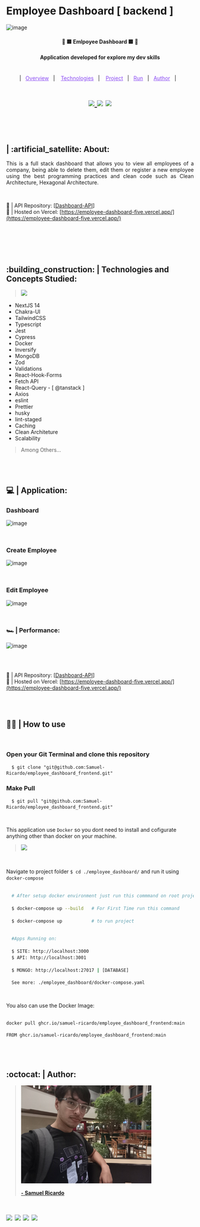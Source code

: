 # Employee Dashboard [ backend ]

![image](https://github.com/Samuel-Ricardo/employee-dashboard_backend/assets/63983021/a318896c-6645-424d-8ef6-06fac133a79d)

<h4 align="center" >🚀 🟥 Emlpoyee Dashboard 🟥 🚀</h4>

<h4 align="center">
  Application developed for explore my dev skills
</h4>

#

<p align="center">
  |&nbsp;&nbsp;
  <a style="color: #8a4af3;" href="#project">Overview</a>&nbsp;&nbsp;&nbsp;|&nbsp;&nbsp;&nbsp;
  <a style="color: #8a4af3;" href="#techs">Technologies</a>&nbsp;&nbsp;&nbsp;|&nbsp;&nbsp;&nbsp;
  <a style="color: #8a4af3;" href="#app">Project</a>&nbsp;&nbsp;&nbsp;|&nbsp;&nbsp;
  <a style="color: #8a4af3;" href="#run-project">Run</a>&nbsp;&nbsp;&nbsp;|&nbsp;&nbsp;
  <a style="color: #8a4af3;" href="#author">Author</a>&nbsp;&nbsp;&nbsp;|&nbsp;&nbsp;&nbsp;
</p>

#

<h1 align="center">
  
  <a href="https://github.com/Samuel-Ricardo">
    <img src="https://img.shields.io/static/v1?label=&message=Samuel%20Ricardo&color=black&style=for-the-badge&logo=GITHUB"/>
  </a>

  <a herf="https://www.instagram.com/samuel_ricardo.ex/">
    <img src='https://img.shields.io/static/v1?label=&message=Samuel.ex&color=black&style=for-the-badge&logo=instagram'/> 
  </a>

  <a herf='https://www.linkedin.com/in/samuel-ricardo/'>
    <img src='https://img.shields.io/static/v1?label=&message=Samuel%20Ricardo&color=black&style=for-the-badge&logo=LinkedIn'/> 
  </a>

</h1>

<br>

<p id="project"/>

<br>

<h2>  | :artificial_satellite: About:  </h2>

<p align="justify">
  This is a full stack dashboard that allows you to view all employees of a company, being able to delete them, edit them or register a new employee using the best programming practices and clean code such as Clean Architecture, Hexagonal Architecture.
</p>

<br>

🔭 | API Repository: [[Dashboard-API](https://github.com/Samuel-Ricardo/employee-dashboard_backend)] <br>
📡 | Hosted on Vercel: [https://employee-dashboard-five.vercel.app/](https://employee-dashboard-five.vercel.app/)

<br>

#

<br>

<h2 id="techs">
  :building_construction: | Technologies and Concepts Studied:
</h2>

> <a href='https://nextjs.org/'> <img width="128px" src="https://github.com/Samuel-Ricardo/employee_dashboard_frontend/assets/63983021/2b8aa0c2-ecab-4403-a697-3e362a0c3b68" /> </a>

- NextJS 14
- Chakra-UI
- TailwindCSS
- Typescript
- Jest
- Cypress
- Docker
- Inversify
- MongoDB
- Zod
- Validations
- React-Hook-Forms
- Fetch API
- React-Query - [ @tanstack ]
- Axios
- eslint
- Prettier
- husky
- lint-staged
- Caching
- Clean Architeture
- Scalability

> Among Others...

#

<br>

<h2 id="app">
  💻 | Application:
</h2>

### Dashboard

![image](https://github.com/Samuel-Ricardo/employee_dashboard_frontend/assets/63983021/a8f133fb-877f-4e03-845f-9fc98a8910b7)

<br>

### Create Employee

![image](https://github.com/Samuel-Ricardo/employee_dashboard_frontend/assets/63983021/f0404bfb-f5f4-44af-902f-551a14fc3206)

<br>

### Edit Employee

![image](https://github.com/Samuel-Ricardo/employee_dashboard_frontend/assets/63983021/be91411f-36b3-4728-a4c6-2b71c128f144)

<br>

<h3>
  🏎️ | Performance:
</h3>

![image](https://github.com/Samuel-Ricardo/employee_dashboard_frontend/assets/63983021/c8ef9811-8e87-4bb5-9483-89f4b922b394)

<br>

<br>

🔭 | API Repository: [[Dashboard-API](https://github.com/Samuel-Ricardo/employee-dashboard_backend)] <br>
📡 | Hosted on Vercel: [https://employee-dashboard-five.vercel.app/](https://employee-dashboard-five.vercel.app/)

<br>
<br>

<h2 id="run-project"> 
   👨‍💻 | How to use
</h2>

<br>

### Open your Git Terminal and clone this repository

```git
  $ git clone "git@github.com:Samuel-Ricardo/employee_dashboard_frontend.git"
```

### Make Pull

```git
  $ git pull "git@github.com:Samuel-Ricardo/employee_dashboard_frontend.git"
```

<br>

This application use `Docker` so you dont need to install and cofigurate anything other than docker on your machine.

> <a target="_blank" href="https://www.docker.com/"> <img width="48px" src="https://cdn.jsdelivr.net/gh/devicons/devicon/icons/docker/docker-plain-wordmark.svg" /> </a>

<br>

Navigate to project folder `$ cd ./employee_dashboard/` and run it using `docker-compose`

```bash

  # After setup docker environment just run this commmand on root project folder:

  $ docker-compose up --build   # For First Time run this command

  $ docker-compose up           # to run project


```

```bash

  #Apps Running on:

  $ SITE: http://localhost:3000
  $ API: http://localhost:3001

  $ MONGO: http://localhost:27017 | [DATABASE]

  See more: ./employee_dashboard/docker-compose.yaml

```

<br>

You also can use the Docker Image:

```

docker pull ghcr.io/samuel-ricardo/employee_dashboard_frontend:main

FROM ghcr.io/samuel-ricardo/employee_dashboard_frontend:main

```

#

<br>

<h2 id="author">
  :octocat: | Author:  
</h2>

> <a target="_blank" href="https://www.linkedin.com/in/samuel-ricardo/"> <img width="350px" src="https://github.com/Samuel-Ricardo/bolao-da-copa/blob/main/readme_files/IMG_20220904_220148_188.jpg?raw=true"/> <br> <p> <b> - Samuel Ricardo</b> </p></a>

<h1>
  <a herf='https://github.com/Samuel-Ricardo'>
    <img src='https://img.shields.io/static/v1?label=&message=Samuel%20Ricardo&color=black&style=for-the-badge&logo=GITHUB'> 
  </a>
  
  <a herf='https://www.instagram.com/samuel_ricardo.ex/'>
    <img src='https://img.shields.io/static/v1?label=&message=Samuel.ex&color=black&style=for-the-badge&logo=instagram'> 
  </a>
  
  <a herf='https://twitter.com/SamuelR84144340'>
    <img src='https://img.shields.io/static/v1?label=&message=Samuel%20Ricardo&color=black&style=for-the-badge&logo=twitter'> 
  </a>
  
   <a herf='https://www.linkedin.com/in/samuel-ricardo/'>
    <img src='https://img.shields.io/static/v1?label=&message=Samuel%20Ricardo&color=black&style=for-the-badge&logo=LinkedIn'> 
  </a>
</h1>
